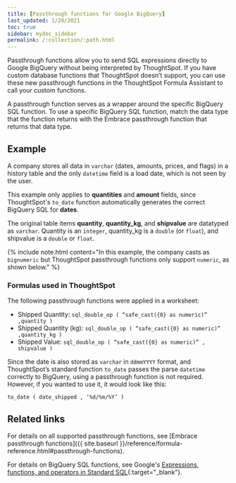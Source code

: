 ```yaml
---
title: [Passthrough functions for Google BigQuery]
last_updated: 1/20/2021
toc: true
sidebar: mydoc_sidebar
permalink: /:collection/:path.html
---
```

Passthrough functions allow you to send SQL expressions directly to Google BigQuery without being interpreted by ThoughtSpot. If you have custom database functions that ThoughtSpot doesn’t support, you can use these new passthrough functions in the ThoughtSpot Formula Assistant to call your custom functions.

A passthrough function serves as a wrapper around the specific BigQuery SQL function. To use a specific BigQuery SQL function, match the data type that the function returns with the Embrace passthrough function that returns that data type.

## Example

A company stores all data in `varchar` (dates, amounts, prices, and flags) in a history table and the only `datetime` field is a load date, which is not seen by the user.

This example only applies to **quantities** and **amount** fields, since ThoughtSpot's `to_date` function automatically generates the correct BigQuery SQL for **dates**.

The original table items **quantity**, **quantity_kg**, and **shipvalue** are datatyped as `varchar`.  Quantity is an `integer`, quantity_kg is a `double` (or `float`), and shipvalue is a `double` or `float`.

{% include note.html content="In this example, the company casts as `bignumeric` but ThoughtSpot passthrough functions only support `numeric`, as shown below." %}

### Formulas used in ThoughtSpot

The following passthrough functions were applied in a worksheet:
- Shipped Quantity: `sql_double_op ( “safe_cast({0} as numeric)” ,quantity )`
- Shipped Quantity (kg): `sql_double_op ( “safe_cast({0} as numeric)” ,quantity_kg )`
- Shipped Value: `sql_double_op ( “safe_cast({0} as numeric)” , shipvalue )`

Since the date is also stored as `varchar` in `ddmmYYYY` format, and ThoughtSpot’s standard function `to_date` passes the parse `datetime` correctly to BigQuery, using a passthrough function is not required. However, if you wanted to use it, it would look like this:

`to_date ( date_shipped , ‘%d/%m/%Y’ )`

## Related links

For details on all supported passthrough functions, see [Embrace passthrough functions]({{ site.baseurl }}/reference/formula-reference.html#passthrough-functions).

For details on BigQuery SQL functions, see Google's [Expressions, functions, and operators in Standard SQL](https://cloud.google.com/bigquery/docs/reference/standard-sql/functions-and-operators){:target="_blank"}.
